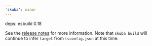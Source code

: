 ```yaml
---
'skuba': minor
---
```


deps: esbuild 0.18

See the [release notes](https://github.com/evanw/esbuild/releases/tag/v0.18.0) for more information. Note that `skuba build` will continue to infer `target` from `tsconfig.json` at this time.
